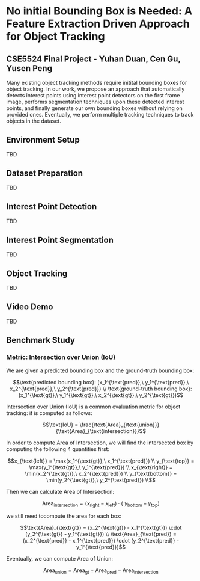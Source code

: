 # No initial Bounding Box is Needed: A Feature Extraction Driven Approach for Object Tracking 

## CSE5524 Final Project - Yuhan Duan, Cen Gu, Yusen Peng

Many existing object tracking methods require initital bounding boxes for object tracking. In our work, we propose an approach that automatically detects interest points using interest point detectors on the first frame image, performs segmentation techniques upon these detected interest points, and finally generate our own bounding boxes without relying on provided ones. Eventually, we perform multiple tracking techniques to track objects in the dataset.

## Environment Setup

TBD

## Dataset Preparation

TBD

## Interest Point Detection

TBD

## Interest Point Segmentation

TBD

## Object Tracking

TBD

## Video Demo

TBD

## Benchmark Study

### Metric: Intersection over Union (IoU)

We are given a predicted bounding box and the ground-truth bounding box:

```math
\text{predicted bounding box}: (x_1^{\text{pred}},\ y_1^{\text{pred}},\ x_2^{\text{pred}},\ y_2^{\text{pred}}) \\
\text{ground-truth bounding box}: (x_1^{\text{gt}},\ y_1^{\text{gt}},\ x_2^{\text{gt}},\ y_2^{\text{gt}})
```

Intersection over Union (IoU) is a common evaluation metric for object tracking: it is computed as follows:

```math
\text{IoU} = \frac{\text{Area}_{\text{union}}}{\text{Area}_{\text{intersection}}}
```

In order to compute Area of Intersection, we will find the intersected box by computing the following 4 quantities first: 

```math
x_{\text{left}} = \max(x_1^{\text{gt}},\ x_1^{\text{pred}}) \\
y_{\text{top}} = \max(y_1^{\text{gt}},\ y_1^{\text{pred}}) \\
x_{\text{right}} = \min(x_2^{\text{gt}},\ x_2^{\text{pred}}) \\ 
y_{\text{bottom}} = \min(y_2^{\text{gt}},\ y_2^{\text{pred}}) \\
```

Then we can calculate Area of Intersection:

```math
\text{Area}_{\text{intersection}} = (x_{\text{right}} - x_{\text{left}}) \cdot (\ y_{\text{bottom}} - y_{\text{top}})
```

we still need tocompute the area for each box:

```math
\text{Area}_{\text{gt}} = (x_2^{\text{gt}} - x_1^{\text{gt}}) \cdot (y_2^{\text{gt}} - y_1^{\text{gt}}) \\
\text{Area}_{\text{pred}} = (x_2^{\text{pred}} - x_1^{\text{pred}}) \cdot (y_2^{\text{pred}} - y_1^{\text{pred}})
```

Eventually, we can compute Area of Union:

```math
\text{Area}_{\text{union}} = \text{Area}_{\text{gt}} + \text{Area}_{\text{pred}} - \text{Area}_{\text{intersection}}
```
